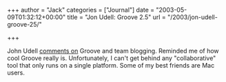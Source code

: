 +++
author = "Jack"
categories = ["Journal"]
date = "2003-05-09T01:32:12+00:00"
title = "Jon Udell: Groove 2.5"
url = "/2003/jon-udell-groove-25/"

+++

John Udell [comments on][1] <a>Groove</a> and team blogging. Reminded me of how cool Groove really is. Unfortunately, I can't get behind any "collaborative" tool that only runs on a single platform. Some of my best friends are Mac users.

 [1]: http://weblog.infoworld.com/udell/2003/02/15.html#a607